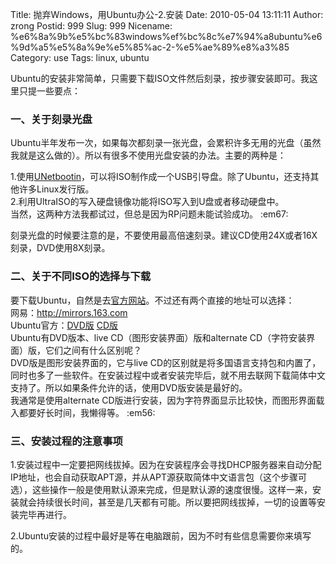 Title: 抛弃Windows，用Ubuntu办公-2.安装
Date: 2010-05-04 13:11:11
Author: zrong
Postid: 999
Slug: 999
Nicename: %e6%8a%9b%e5%bc%83windows%ef%bc%8c%e7%94%a8ubuntu%e6%9d%a5%e5%8a%9e%e5%85%ac-2-%e5%ae%89%e8%a3%85
Category: use
Tags: linux, ubuntu

Ubuntu的安装非常简单，只需要下载ISO文件然后刻录，按步骤安装即可。我这里只提一些要点：

### 一、关于刻录光盘

Ubuntu半年发布一次，如果每次都刻录一张光盘，会累积许多无用的光盘（虽然我就是这么做的）。所以有很多不使用光盘安装的办法。主要的两种是：  

1.使用[UNetbootin](http://unetbootin.sourceforge.net/)，可以将ISO制作成一个USB引导盘。除了Ubuntu，还支持其他许多Linux发行版。  
2.利用UltraISO的写入硬盘镜像功能将ISO写入到U盘或者移动硬盘中。  
当然，这两种方法我都试过，但总是因为RP问题未能试验成功。 :em67:  

刻录光盘的时候要注意的是，不要使用最高倍速刻录。建议CD使用24X或者16X刻录，DVD使用8X刻录。  
<!--more-->

### 二、关于不同ISO的选择与下载

要下载Ubuntu，自然是去[官方网站](http://http://www.ubuntu.com/)。不过还有两个直接的地址可以选择：  
网易：<http://mirrors.163.com>  
Ubuntu官方：[DVD版](http://cdimage.ubuntu.com/releases/10.04/release)
[CD版](http://releases.ubuntu.com/)  
Ubuntu有DVD版本、live CD（图形安装界面）版和alternate
CD（字符安装界面）版，它们之间有什么区别呢？  
DVD版是图形安装界面的，它与live
CD的区别就是将多国语言支持包和内置了，同时也多了一些软件。在安装过程中或者安装完毕后，就不用去联网下载简体中文支持了。所以如果条件允许的话，使用DVD版安装是最好的。  
我通常是使用alternate
CD版进行安装，因为字符界面显示比较快，而图形界面载入都要好长时间，我懒得等。
:em56:

### 三、安装过程的注意事项

1.安装过程中一定要把网线拔掉。因为在安装程序会寻找DHCP服务器来自动分配IP地址，也会自动获取APT源，并从APT源获取简体中文语言包（这个步骤可选），这些操作一般是使用默认源来完成，但是默认源的速度很慢。这样一来，安装就会持续很长时间，甚至是几天都有可能。所以要把网线拔掉，一切的设置等安装完毕再进行。  

2.Ubuntu安装的过程中最好是等在电脑跟前，因为不时有些信息需要你来填写的。

